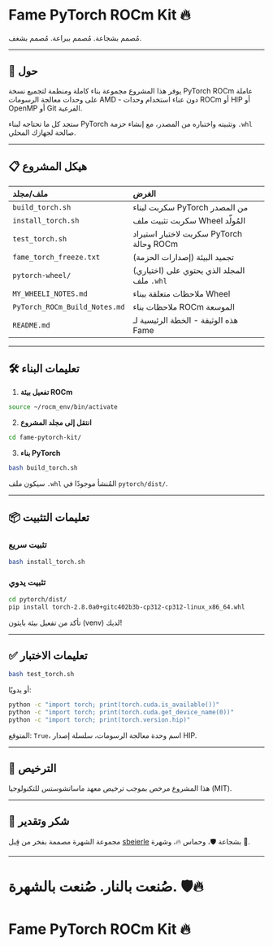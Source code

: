 # Fame PyTorch ROCm Kit 🔥

مُصمم بشجاعة. مُصمم ببراعة. مُصمم بشغف.

---

## 🚀 حول

يوفر هذا المشروع مجموعة بناء كاملة ومنظمة لتجميع نسخة PyTorch ROCm عاملة على وحدات معالجة الرسومات AMD - دون عناء استخدام وحدات ROCm أو HIP أو OpenMP أو Git الفرعية.

ستجد كل ما تحتاجه لبناء PyTorch وتثبيته واختباره من المصدر، مع إنشاء حزمة `.whl` صالحة لجهازك المحلي.

---

## 📋 هيكل المشروع

| ملف/مجلد | الغرض |
|:-----------|:--------|
| `build_torch.sh` | سكربت لبناء PyTorch من المصدر |
| `install_torch.sh` | سكربت تثبيت ملف Wheel المُولّد |
| `test_torch.sh` | سكربت لاختبار استيراد PyTorch وحالة ROCm |
| `fame_torch_freeze.txt` | تجميد البيئة (إصدارات الحزمة) |
| `pytorch-wheel/` | (اختياري) المجلد الذي يحتوي على ملف `.whl` |
| `MY_WHEELI_NOTES.md` | ملاحظات متعلقة ببناء Wheel |
| `PyTorch_ROCm_Build_Notes.md` | ملاحظات بناء ROCm الموسعة |
| `README.md` | هذه الوثيقة - الخطة الرئيسية لـ Fame |

---

## 🛠️ تعليمات البناء

1. **تفعيل بيئة ROCm**

```bash
source ~/rocm_env/bin/activate
```

2. **انتقل إلى مجلد المشروع**

```bash
cd fame-pytorch-kit/
```

3. **بناء PyTorch**

```bash
bash build_torch.sh
```

سيكون ملف `.whl` المُنشأ موجودًا في `pytorch/dist/`.

---

## 📦 تعليمات التثبيت

### تثبيت سريع

```bash
bash install_torch.sh
```

### تثبيت يدوي

```bash
cd pytorch/dist/
pip install torch-2.8.0a0+gitc402b3b-cp312-cp312-linux_x86_64.whl

```

تأكد من تفعيل بيئة بايثون (venv) لديك!

---

## ✅ تعليمات الاختبار

```bash
bash test_torch.sh
```

أو يدويًا:

```bash
python -c "import torch; print(torch.cuda.is_available())"
python -c "import torch; print(torch.cuda.get_device_name(0))"
python -c "import torch; print(torch.version.hip)"
```

المتوقع: `True`، اسم وحدة معالجة الرسومات، سلسلة إصدار HIP.

---

## 📜 الترخيص

هذا المشروع مرخص بموجب ترخيص معهد ماساتشوستس للتكنولوجيا (MIT).

---

## 🤝 شكر وتقدير

مجموعة الشهرة مصممة بفخر من قِبل [sbeierle](https://github.com/sbeierle) بشجاعة 🛡️، وحماس 🔥، وشهرة 🚀.

---

# صُنعت بالنار. صُنعت بالشهرة. 🛡️🔥
# Fame PyTorch ROCm Kit 🔥
